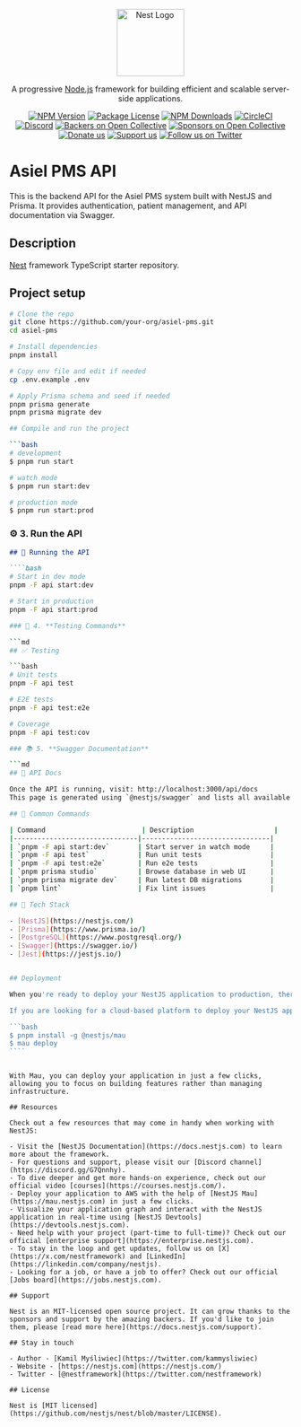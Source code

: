 <p align="center">
  <a href="http://nestjs.com/" target="blank"><img src="https://nestjs.com/img/logo-small.svg" width="120" alt="Nest Logo" /></a>
</p>

[circleci-image]: https://img.shields.io/circleci/build/github/nestjs/nest/master?token=abc123def456
[circleci-url]: https://circleci.com/gh/nestjs/nest

  <p align="center">A progressive <a href="http://nodejs.org" target="_blank">Node.js</a> framework for building efficient and scalable server-side applications.</p>
    <p align="center">
<a href="https://www.npmjs.com/~nestjscore" target="_blank"><img src="https://img.shields.io/npm/v/@nestjs/core.svg" alt="NPM Version" /></a>
<a href="https://www.npmjs.com/~nestjscore" target="_blank"><img src="https://img.shields.io/npm/l/@nestjs/core.svg" alt="Package License" /></a>
<a href="https://www.npmjs.com/~nestjscore" target="_blank"><img src="https://img.shields.io/npm/dm/@nestjs/common.svg" alt="NPM Downloads" /></a>
<a href="https://circleci.com/gh/nestjs/nest" target="_blank"><img src="https://img.shields.io/circleci/build/github/nestjs/nest/master" alt="CircleCI" /></a>
<a href="https://discord.gg/G7Qnnhy" target="_blank"><img src="https://img.shields.io/badge/discord-online-brightgreen.svg" alt="Discord"/></a>
<a href="https://opencollective.com/nest#backer" target="_blank"><img src="https://opencollective.com/nest/backers/badge.svg" alt="Backers on Open Collective" /></a>
<a href="https://opencollective.com/nest#sponsor" target="_blank"><img src="https://opencollective.com/nest/sponsors/badge.svg" alt="Sponsors on Open Collective" /></a>
  <a href="https://paypal.me/kamilmysliwiec" target="_blank"><img src="https://img.shields.io/badge/Donate-PayPal-ff3f59.svg" alt="Donate us"/></a>
    <a href="https://opencollective.com/nest#sponsor"  target="_blank"><img src="https://img.shields.io/badge/Support%20us-Open%20Collective-41B883.svg" alt="Support us"></a>
  <a href="https://twitter.com/nestframework" target="_blank"><img src="https://img.shields.io/twitter/follow/nestframework.svg?style=social&label=Follow" alt="Follow us on Twitter"></a>
</p>
  <!--[![Backers on Open Collective](https://opencollective.com/nest/backers/badge.svg)](https://opencollective.com/nest#backer)
  [![Sponsors on Open Collective](https://opencollective.com/nest/sponsors/badge.svg)](https://opencollective.com/nest#sponsor)-->

# Asiel PMS API

This is the backend API for the Asiel PMS system built with NestJS and Prisma. It provides authentication, patient management, and API documentation via Swagger.

## Description

[Nest](https://github.com/nestjs/nest) framework TypeScript starter repository.

## Project setup

````bash
# Clone the repo
git clone https://github.com/your-org/asiel-pms.git
cd asiel-pms

# Install dependencies
pnpm install

# Copy env file and edit if needed
cp .env.example .env

# Apply Prisma schema and seed if needed
pnpm prisma generate
pnpm prisma migrate dev

## Compile and run the project

```bash
# development
$ pnpm run start

# watch mode
$ pnpm run start:dev

# production mode
$ pnpm run start:prod
````

### ⚙️ 3. **Run the API**

`````md
## 🚀 Running the API

````bash
# Start in dev mode
pnpm -F api start:dev

# Start in production
pnpm -F api start:prod

### 🧪 4. **Testing Commands**

```md
## ✅ Testing

```bash
# Unit tests
pnpm -F api test

# E2E tests
pnpm -F api test:e2e

# Coverage
pnpm -F api test:cov

### 📚 5. **Swagger Documentation**

```md
## 📘 API Docs

Once the API is running, visit: http://localhost:3000/api/docs
This page is generated using `@nestjs/swagger` and lists all available endpoints.

## 🔁 Common Commands

| Command                        | Description                    |
|-------------------------------|--------------------------------|
| `pnpm -F api start:dev`       | Start server in watch mode     |
| `pnpm -F api test`            | Run unit tests                 |
| `pnpm -F api test:e2e`        | Run e2e tests                  |
| `pnpm prisma studio`          | Browse database in web UI      |
| `pnpm prisma migrate dev`     | Run latest DB migrations       |
| `pnpm lint`                   | Fix lint issues                |

## 🧱 Tech Stack

- [NestJS](https://nestjs.com/)
- [Prisma](https://www.prisma.io/)
- [PostgreSQL](https://www.postgresql.org/)
- [Swagger](https://swagger.io/)
- [Jest](https://jestjs.io/)


## Deployment

When you're ready to deploy your NestJS application to production, there are some key steps you can take to ensure it runs as efficiently as possible. Check out the [deployment documentation](https://docs.nestjs.com/deployment) for more information.

If you are looking for a cloud-based platform to deploy your NestJS application, check out [Mau](https://mau.nestjs.com), our official platform for deploying NestJS applications on AWS. Mau makes deployment straightforward and fast, requiring just a few simple steps:

```bash
$ pnpm install -g @nestjs/mau
$ mau deploy
````
`````

```

With Mau, you can deploy your application in just a few clicks, allowing you to focus on building features rather than managing infrastructure.

## Resources

Check out a few resources that may come in handy when working with NestJS:

- Visit the [NestJS Documentation](https://docs.nestjs.com) to learn more about the framework.
- For questions and support, please visit our [Discord channel](https://discord.gg/G7Qnnhy).
- To dive deeper and get more hands-on experience, check out our official video [courses](https://courses.nestjs.com/).
- Deploy your application to AWS with the help of [NestJS Mau](https://mau.nestjs.com) in just a few clicks.
- Visualize your application graph and interact with the NestJS application in real-time using [NestJS Devtools](https://devtools.nestjs.com).
- Need help with your project (part-time to full-time)? Check out our official [enterprise support](https://enterprise.nestjs.com).
- To stay in the loop and get updates, follow us on [X](https://x.com/nestframework) and [LinkedIn](https://linkedin.com/company/nestjs).
- Looking for a job, or have a job to offer? Check out our official [Jobs board](https://jobs.nestjs.com).

## Support

Nest is an MIT-licensed open source project. It can grow thanks to the sponsors and support by the amazing backers. If you'd like to join them, please [read more here](https://docs.nestjs.com/support).

## Stay in touch

- Author - [Kamil Myśliwiec](https://twitter.com/kammysliwiec)
- Website - [https://nestjs.com](https://nestjs.com/)
- Twitter - [@nestframework](https://twitter.com/nestframework)

## License

Nest is [MIT licensed](https://github.com/nestjs/nest/blob/master/LICENSE).
```
